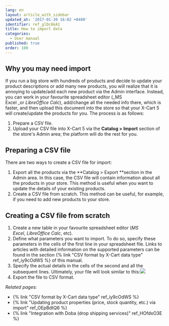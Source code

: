 ```yaml
---
lang: en
layout: article_with_sidebar
updated_at: '2017-01-30 16:02 +0400'
identifier: ref_glDc6kA1
title: How to import data
categories:
  - User manual
published: true
order: 100
---
```



## Why you may need import

If you run a big store with hundreds of products and decide to update your product descriptions or add many new products, you will realize that it is annoying to update/add each new product via the Admin interface. Instead, you can work in your favourite spreadsheet editor (_MS Excel _or _LibreOffice Calc_), add/change all the needed info there, which is faster, and then upload this document into the store so that your X-Cart 5 will create/update the products for you. The process is as follows:

1.  Prepare a CSV file.
2.  Upload your CSV file into X-Cart 5 via the **Catalog > Import** section of the store's Admin area; the platform will do the rest for you.

## Preparing a CSV file

There are two ways to create a CSV file for import:

1.  Export all the products via the **Catalog > Export **section in the Admin area. In this case, the CSV file will contain information about all the products in your store. This method is useful when you want to update the details of your existing products.
2.  Create a CSV file from scratch. This method can be useful, for example, if you need to add new products to your store.

## Creating a CSV file from scratch

1.  Create a new table in your favourite spreadsheet editor (_MS Excel_, _LibreOffice Calc_, etc).
2.  Define what parameters you want to import. To do so, specify these parameters in the cells of the first line in your spreadsheet file. Links to articles with detailed information on the supported parameters can be found in the section {% link "CSV format by X-Cart data type" ref_iy9cOdWS %} of this manual.
3.  Specify the actual details in the cells of the second and all the subsequent lines. Ultimately, your file will look similar to this:![]({{site.baseurl}}/attachments/6389817/6586496.png)
4.  Export the file to CSV format.

_Related pages:_

*   {% link "CSV format by X-Cart data type" ref_iy9cOdWS %}
*   {% link "Updating product properties (price, stock quantity, etc.) via import" ref_OEpBdtQ6 %}
*   {% link "Integration with Doba (drop shipping services)" ref_HOfdxO3E %}
